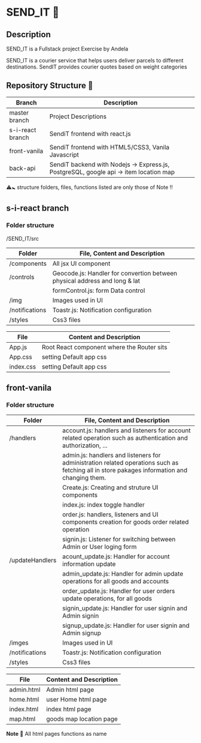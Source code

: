 # SEND_IT 🚛

## Description
SEND_IT is a Fullstack project Exercise by Andela

SEND_IT is a courier service that helps users deliver parcels to different destinations. SendIT provides courier quotes based on weight categories


## Repository Structure 🔗

Branch                  |     Description
------------------------|---------------------
master branch           | Project Descriptions
s-i-react branch        | SendiT frontend with react.js
front-vanila            | SendiT frontend with HTML5/CSS3, Vanila Javascript    
back-api                | SendiT backend with Nodejs -> Express.js, PostgreSQL, google api -> item location map

⚠️🚼 structure folders, files, functions listed are only those of Note ‼️

## s-i-react branch   


### Folder structure

/SEND_IT/src

Folder           |    File, Content and Description
-----------------|------------------------------
/components      | All jsx UI component
/controls        | Geocode.js: Handler for convertion between physical address and long & lat 
                 | formControl.js: form Data control
/img             | Images used in UI
/notifications   | Toastr.js: Notification configuration
/styles          | Css3 files


File             |     Content and Description
-----------------|-----------------------------
App.js           | Root React component where the Router sits
App.css          | setting Default app css
index.css        | setting Default app css


## front-vanila 

### Folder structure

Folder           |    File, Content and Description
-----------------|------------------------------
/handlers        | account.js: handlers and listeners for account related operation such as authentication and authorization, ...
                 | admin.js: handlers and listeners for administration related operations such as fetching all in store pakages information and changing them.
                 | Create.js: Creating and struture UI components
                 | index.js: index toggle  handler
                 | order.js: handlers, listeners and UI components creation for goods order related operation
                 | signin.js: Listener for switching between Admin or User loging form
/updateHandlers  | acount_update.js: Handler for account information update 
                 | admin_update.js: Handler for admin  update operations for all goods and accounts
                 | order_update.js: Handler for user orders update operations, for all goods 
                 | signin_update.js: Handler for user signin and Admin signin 
                 | signup_update.js: Handler for user signin and Admin signup 
/imges           | Images used in UI
/notifications   | Toastr.js: Notification configuration
/styles          | Css3 files



File             |     Content and Description
-----------------|-----------------------------
admin.html       | Admin html page
home.html        | user Home html page
index.html       | index html page
map.html         | goods map location page
**Note** 📌 All html pages functions as name 
